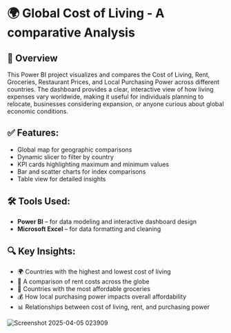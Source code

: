 # 🌍 Global Cost of Living - A comparative Analysis 

## 📌 Overview

This Power BI project visualizes and compares the Cost of Living, Rent, Groceries, Restaurant Prices, and Local Purchasing Power across different countries. 
The dashboard provides a clear, interactive view of how living expenses vary worldwide, making it useful for individuals planning to relocate, businesses considering expansion, or anyone curious about global economic conditions.

## ✅ Features:
- Global map for geographic comparisons
- Dynamic slicer to filter by country 
- KPI cards highlighting maximum and minimum values
- Bar and scatter charts for index comparisons
- Table view for detailed insights

## 🛠 Tools Used:
- **Power BI** – for data modeling and interactive dashboard design  
- **Microsoft Excel** – for data formatting and cleaning  

## 🔍 Key Insights:

- 🌍 Countries with the highest and lowest cost of living  
- 🏡 A comparison of rent costs across the globe  
- 🛒 Countries with the most affordable groceries
- 💰 How local purchasing power impacts overall affordability  
- 📊 Relationships between cost of living, rent, and purchasing power

![Screenshot 2025-04-05 023909](https://github.com/user-attachments/assets/7a24b45f-c720-4d9d-81bd-441e9e03ed70)

